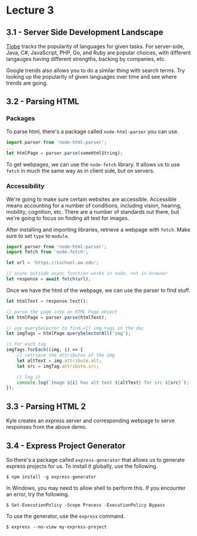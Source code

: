 # Lecture 3
## 3.1 - Server Side Development Landscape
[Tiobe](https://tiobe.com) tracks the popularity of languages for given tasks. For server-side, Java, C#, JavaScript, PHP, Go, and Ruby are popular choices, with different langauges having different strengths, backing by companies, etc.

Google trends also allows you to do a similar thing with search terms. Try looking up the popularity of given languages over time and see where trends are going.

## 3.2 - Parsing HTML
### Packages
To parse html, there's a package called `node-html-parser` you can use.

```js
import parser from 'node-html-parser';
...
let htmlPage = parser.parse(someHtmlString);
```

To get webpages, we can use the `node-fetch` library. It allows us to use `fetch` in much the same way as in client side, but on servers.

### Accessibility
We're going to make sure certain websites are accessible. Accessible means accounting for a number of conditions, including vision, hearing, mobility, cognition, etc. There are a number of standards out there, but we're going to focus on finding alt text for images.

After installing and importing libraries, retrieve a webpage with `fetch`. Make sure to set `type` to `module`.

```js
import parser from 'node-html-parser';
import fetch from 'node-fetch';

let url = 'https://ischool.uw.edu';

// async outside async function works in node, not in browser
let response = await fetch(url); 
```

Once we have the html of the webpage, we can use the parser to find stuff.

```js
let htmlText = response.text();

// parse the page into an HTML Page object
let htmlPage = parser.parse(htmlText);

// use querySelector to find all img tags in the doc
let imgTags = htmlPage.querySelectorAll('img');

// for each tag
imgTags.forEach((img, i) => {
    // retrieve the attributes of the img
    let altText = img.attribute.alt;
    let src = imgTag.attribute.src;

    // log it
    console.log(`Image ${i} has alt text ${altText} for src ${src}`);
});
```

## 3.3 - Parsing HTML 2
Kyle creates an express server and corresponding webpage to serve responses from the above demo.

## 3.4 - Express Project Generator
So there's a package called `express-generator` that allows us to generate express projects for us. To install it globally, use the following.

```
$ npm install -g express-generator
```

In Windows, you may need to allow shell to perform this. If you encounter an error, try the following.

```
$ Set-ExecutionPolicy -Scope Process -ExecutionPolicy Bypass
```

To use the generator, use the `express` command.

```
$ express --no-view my-express-project
```


